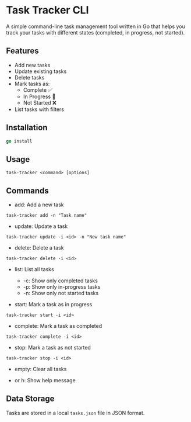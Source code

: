 # Task Tracker CLI

A simple command-line task management tool written in Go that helps you track your tasks with different states (completed, in progress, not started).

## Features

- Add new tasks
- Update existing tasks
- Delete tasks
- Mark tasks as:
  - Complete ✅
  - In Progress 🚧
  - Not Started ❌
- List tasks with filters

## Installation

```go
go install
```

## Usage

```shell
task-tracker <command> [options]
```

## Commands

- add: Add a new task

```shell
task-tracker add -n "Task name"
```

- update: Update a task

```shell
task-tracker update -i <id> -n "New task name"
```

- delete: Delete a task

```shell
task-tracker delete -i <id>
```

- list: List all tasks

  - -c: Show only completed tasks
  - -p: Show only in-progress tasks
  - -n: Show only not started tasks

- start: Mark a task as in progress

```shell
task-tracker start -i <id>
```

- complete: Mark a task as completed

```shell
task-tracker complete -i <id>
```

- stop: Mark a task as not started

```shell
task-tracker stop -i <id>
```

- empty: Clear all tasks

- or h: Show help message

## Data Storage

Tasks are stored in a local `tasks.json` file in JSON format.
